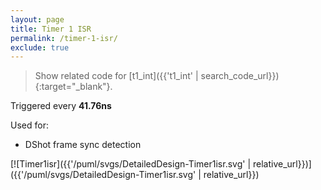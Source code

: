 ```yaml
---
layout: page
title: Timer 1 ISR
permalink: /timer-1-isr/
exclude: true
---
```


> Show related code for [t1_int]({{'t1_int' | search_code_url}}){:target="_blank"}.

Triggered every **41.76ns**

Used for:
* DShot frame sync detection

[![Timer1isr]({{'/puml/svgs/DetailedDesign-Timer1isr.svg' | relative_url}})]({{'/puml/svgs/DetailedDesign-Timer1isr.svg' | relative_url}})
